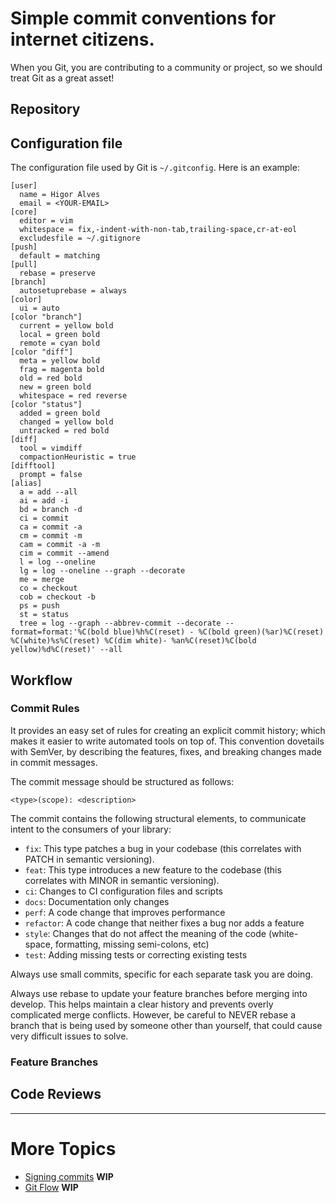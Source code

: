 # Simple commit conventions for internet citizens.

When you Git, you are contributing to a community or project, so we should treat Git as a great asset!

## Repository

## Configuration file

The configuration file used by Git is `~/.gitconfig`. Here is an example:

```
[user]
  name = Higor Alves
  email = <YOUR-EMAIL>
[core]
  editor = vim
  whitespace = fix,-indent-with-non-tab,trailing-space,cr-at-eol
  excludesfile = ~/.gitignore
[push]
  default = matching
[pull]
  rebase = preserve
[branch]
  autosetuprebase = always
[color]
  ui = auto
[color "branch"]
  current = yellow bold
  local = green bold
  remote = cyan bold
[color "diff"]
  meta = yellow bold
  frag = magenta bold
  old = red bold
  new = green bold
  whitespace = red reverse
[color "status"]
  added = green bold
  changed = yellow bold
  untracked = red bold
[diff]
  tool = vimdiff
  compactionHeuristic = true
[difftool]
  prompt = false
[alias]
  a = add --all
  ai = add -i
  bd = branch -d
  ci = commit
  ca = commit -a
  cm = commit -m
  cam = commit -a -m
  cim = commit --amend
  l = log --oneline
  lg = log --oneline --graph --decorate
  me = merge
  co = checkout
  cob = checkout -b
  ps = push
  st = status
  tree = log --graph --abbrev-commit --decorate --format=format:'%C(bold blue)%h%C(reset) - %C(bold green)(%ar)%C(reset) %C(white)%s%C(reset) %C(dim white)- %an%C(reset)%C(bold yellow)%d%C(reset)' --all
```

## Workflow

### Commit Rules
It provides an easy set of rules for creating an explicit commit history; which makes it easier to write automated tools on top of. This convention dovetails with SemVer, by describing the features, fixes, and breaking changes made in commit messages.

The commit message should be structured as follows:

```
<type>(scope): <description>
```

The commit contains the following structural elements, to communicate intent to the consumers of your library:


- `fix`: This type patches a bug in your codebase (this correlates with PATCH in semantic versioning).
- `feat`: This type introduces a new feature to the codebase (this correlates with MINOR in semantic versioning).
- `ci`: Changes to CI configuration files and scripts
- `docs`: Documentation only changes
- `perf`: A code change that improves performance
- `refactor`: A code change that neither fixes a bug nor adds a feature
- `style`: Changes that do not affect the meaning of the code (white-space, formatting, missing semi-colons, etc)
- `test`: Adding missing tests or correcting existing tests

Always use small commits, specific for each separate task you are doing.

Always use rebase to update your feature branches before merging into develop. This helps maintain a clear history and prevents overly complicated merge conflicts. However, be careful to NEVER rebase a branch that is being used by someone other than yourself, that could cause very difficult issues to solve.

### Feature Branches

## Code Reviews

---

# More Topics

- [Signing commits]() **WIP**
- [Git Flow]() **WIP**
